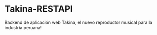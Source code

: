 # Takina-RESTAPI
Backend de aplicación web Takina, el nuevo reproductor musical para la industria peruana!
